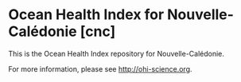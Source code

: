 # Ocean Health Index for Nouvelle-Calédonie [cnc]

This is the Ocean Health Index repository for Nouvelle-Calédonie. 

For more information, please see http://ohi-science.org.